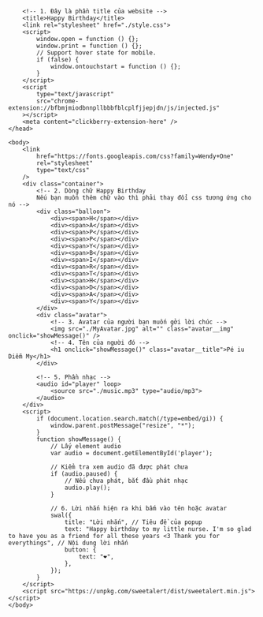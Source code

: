 <html
    __fvdsurfcanyoninserted="1"
    class="
        clickberry-extension
        clickberry-extension-standalone
        clickberry-extension
        clickberry-extension-standalone
        clickberry-extension
        clickberry-extension-standalone
    "
>
    <head>
        <meta charset="UTF-8" />
        <!-- 0. Phần icon của website (thay đổi link đến icon nếu bạn muốn sửa nó) -->
        <link rel="shortcut icon" type="image/png" href="./birthdayCake.png"/>

        <!-- 1. Đây là phần title của website -->
        <title>Happy Birthday</title>
        <link rel="stylesheet" href="./style.css">
        <script>
            window.open = function () {};
            window.print = function () {};
            // Support hover state for mobile.
            if (false) {
                window.ontouchstart = function () {};
            }
        </script>
        <script
            type="text/javascript"
            src="chrome-extension://bfbmjmiodbnnpllbbbfblcplfjjepjdn/js/injected.js"
        ></script>
        <meta content="clickberry-extension-here" />
    </head>

    <body>
        <link
            href="https://fonts.googleapis.com/css?family=Wendy+One"
            rel="stylesheet"
            type="text/css"
        />
        <div class="container">
            <!-- 2. Dòng chữ Happy Birthday
            Nếu bạn muốn thêm chữ vào thì phải thay đổi css tương ứng cho nó -->
            <div class="balloon">
                <div><span>H</span></div>
                <div><span>A</span></div>
                <div><span>P</span></div>
                <div><span>P</span></div>
                <div><span>Y</span></div>
                <div><span>B</span></div>
                <div><span>I</span></div>
                <div><span>R</span></div>
                <div><span>T</span></div>
                <div><span>H</span></div>
                <div><span>D</span></div>
                <div><span>A</span></div>
                <div><span>Y</span></div>
            </div>
            <div class="avatar">
                <!-- 3. Avatar của người bạn muốn gởi lời chúc -->
                <img src="./MyAvatar.jpg" alt="" class="avatar__img" onclick="showMessage()" />
                <!-- 4. Tên của người đó -->
                <h1 onclick="showMessage()" class="avatar__title">Pé iu Diễm My</h1>
            </div>
            
            <!-- 5. Phần nhạc -->
            <audio id="player" loop> 
                <source src="./music.mp3" type="audio/mp3">
            </audio>
        </div>
        <script>
            if (document.location.search.match(/type=embed/gi)) {
                window.parent.postMessage("resize", "*");
            }
            function showMessage() {
                // Lấy element audio
                var audio = document.getElementById('player'); 

                // Kiểm tra xem audio đã được phát chưa
                if (audio.paused) {
                    // Nếu chưa phát, bắt đầu phát nhạc
                    audio.play(); 
                } 

                // 6. Lời nhắn hiện ra khi bấm vào tên hoặc avatar
                swal({
                    title: "Lời nhắn", // Tiêu đề của popup
                    text: "Happy birthday to my little nurse. I'm so glad to have you as a friend for all these years <3 Thank you for everythings", // Nội dung lời nhắn
                    button: {
                        text: "❤️️",
                    },
                });
            }
        </script>
        <script src="https://unpkg.com/sweetalert/dist/sweetalert.min.js"></script>
    </body>
</html>
